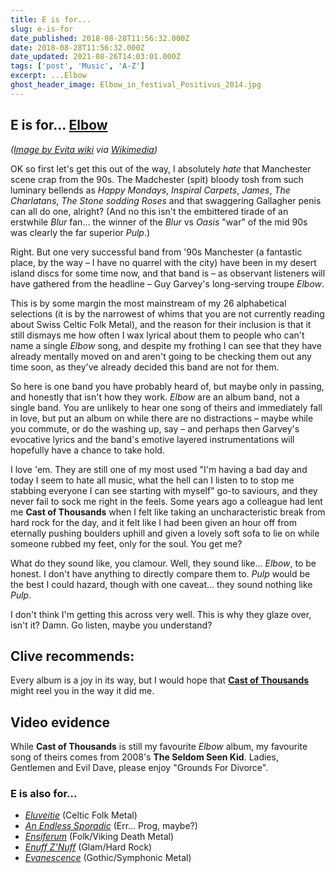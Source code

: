 ```yaml
---
title: E is for...
slug: e-is-for
date_published: 2018-08-28T11:56:32.000Z
date: 2018-08-28T11:56:32.000Z
date_updated: 2021-08-26T14:03:01.000Z
tags: ['post', 'Music', 'A-Z']
excerpt: ...Elbow
ghost_header_image: Elbow_in_festival_Positivus_2014.jpg
---
```


## E is for… [Elbow](https://elbow.co.uk/)

*([Image by Evita wiki](https://commons.wikimedia.org/wiki/User:Evita_wiki) via [Wikimedia](https://commons.wikimedia.org/wiki/File:Elbow_in_festival_Positivus_2014.jpg))*

OK so first let's get this out of the way, I absolutely *hate* that Manchester scene crap from the 90s. The Madchester (spit) bloody tosh from such luminary bellends as *Happy Mondays*, *Inspiral Carpets*, *James*, *The Charlatans*, *The Stone sodding Roses* and that swaggering Gallagher penis can all do one, alright? (And no this isn't the embittered tirade of an erstwhile *Blur* fan… the winner of the *Blur* vs *Oasis* "war" of the mid 90s was clearly the far superior *Pulp*.)

Right. But one very successful band from '90s Manchester (a fantastic place, by the way – I have no quarrel with the city) have been in my desert island discs for some time now, and that band is – as observant listeners will have gathered from the headline – Guy Garvey's long-serving troupe *Elbow*.

This is by some margin the most mainstream of my 26 alphabetical selections (it is by the narrowest of whims that you are not currently reading about Swiss Celtic Folk Metal), and the reason for their inclusion is that it still dismays me how often I wax lyrical about them to people who can't name a single *Elbow* song, and despite my frothing I can see that they have already mentally moved on and aren't going to be checking them out any time soon, as they've already decided this band are not for them.

So here is one band you have probably heard of, but maybe only in passing, and honestly that isn't how they work. *Elbow* are an album band, not a single band. You are unlikely to hear one song of theirs and immediately fall in love, but put an album on while there are no distractions – maybe while you commute, or do the washing up, say – and perhaps then Garvey's evocative lyrics and the band's emotive layered instrumentations will hopefully have a chance to take hold.

I love 'em. They are still one of my most used "I'm having a bad day and today I seem to hate all music, what the hell can I listen to to stop me stabbing everyone I can see starting with myself" go-to saviours, and they never fail to sock me right in the feels. Some years ago a colleague had lent me **Cast of Thousands** when I felt like taking an uncharacteristic break from hard rock for the day, and it felt like I had been given an hour off from eternally pushing boulders uphill and given a lovely soft sofa to lie on while someone rubbed my feet, only for the soul. You get me?

What do they sound like, you clamour. Well, they sound like… *Elbow*, to be honest. I don't have anything to directly compare them to. *Pulp* would be the best I could hazard, though with one caveat… they sound nothing like *Pulp*.

I don't think I'm getting this across very well. This is why they glaze over, isn't it? Damn. Go listen, maybe you understand?

## Clive recommends:

Every album is a joy in its way, but I would hope that [**Cast of Thousands**](https://smile.amazon.co.uk/Cast-Thousands-Elbow/dp/B0029EGI0Q) might reel you in the way it did me.

## Video evidence

While **Cast of Thousands** is still my favourite *Elbow* album, my favourite song of theirs comes from 2008's **The Seldom Seen Kid**. Ladies, Gentlemen and Evil Dave, please enjoy "Grounds For Divorce".

### E is also for…

- *[Eluveitie](https://en.wikipedia.org/wiki/Eluveitie)* (Celtic Folk Metal)
- *[An Endless Sporadic](http://www.anendlesssporadic.com/)* (Err… Prog, maybe?)
- *[Ensiferum](https://en.wikipedia.org/wiki/Ensiferum)* (Folk/Viking Death Metal)
- *[Enuff Z'Nuff](https://en.wikipedia.org/wiki/Enuff_Z%27Nuff)* (Glam/Hard Rock)
- *[Evanescence](https://en.wikipedia.org/wiki/Evanescence)* (Gothic/Symphonic Metal)
